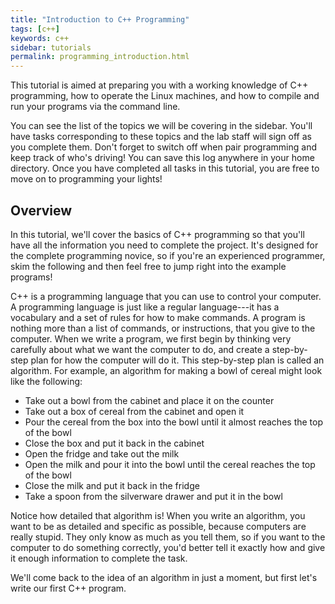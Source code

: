 ```yaml
---
title: "Introduction to C++ Programming"
tags: [c++]
keywords: c++
sidebar: tutorials
permalink: programming_introduction.html
---
```


This tutorial is aimed at preparing you with a working knowledge of C++ programming, how to operate the Linux machines, and how to compile and run your programs via the command line.

You can see the list of the topics we will be covering in the sidebar. You'll have tasks corresponding to these topics and the lab staff will sign off as you complete them. Don't forget to switch off when pair programming and keep track of who's driving! You can save this log anywhere in your home directory. Once you have completed all tasks in this tutorial, you are free to move on to programming your lights!

## Overview

In this tutorial, we'll cover the basics of C++ programming so that you'll have all the information you need to complete the project. It's designed for the complete programming novice, so if you're an experienced programmer, skim the following and then feel free to jump right into the example programs!

C++ is a programming language that you can use to control your computer. A programming language is just like a regular language---it has a vocabulary and a set of rules for how to make commands. A program is nothing more than a list of commands, or instructions, that you give to the computer. When we write a program, we first begin by thinking very carefully about what we want the computer to do, and create a step-by-step plan for how the computer will do it. This step-by-step plan is called an algorithm. For example, an algorithm for making a bowl of cereal might look like the following:

- Take out a bowl from the cabinet and place it on the counter
- Take out a box of cereal from the cabinet and open it
- Pour the cereal from the box into the bowl until it almost reaches the top of the bowl
- Close the box and put it back in the cabinet
- Open the fridge and take out the milk
- Open the milk and pour it into the bowl until the cereal reaches the top of the bowl
- Close the milk and put it back in the fridge
- Take a spoon from the silverware drawer and put it in the bowl

Notice how detailed that algorithm is! When you write an algorithm, you want to be as detailed and specific as possible, because computers are really stupid. They only know as much as you tell them, so if you want to the computer to do something correctly, you'd better tell it exactly how and give it enough information to complete the task.

We'll come back to the idea of an algorithm in just a moment, but first let's write our first C++ program.

